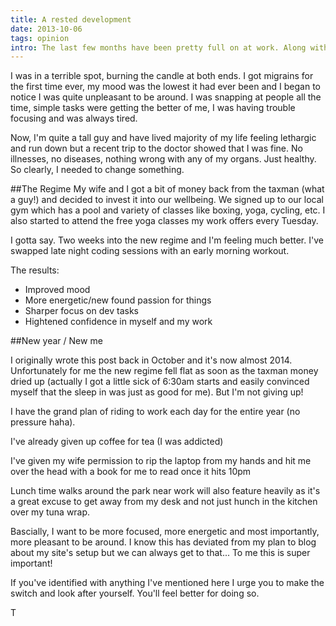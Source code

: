 ```yaml
---
title: A rested development
date: 2013-10-06
tags: opinion
intro: The last few months have been pretty full on at work. Along with late nights working on a few pet projects, it wasn't long before I started to feel the burn (out).
---
```


I was in a terrible spot, burning the candle at both ends. I got migrains for the first time ever, my mood was the lowest it had ever been and I began to notice I was quite unpleasant to be around. I was snapping at people all the time, simple tasks were getting the better of me, I was having trouble focusing and was always tired.

Now, I'm quite a tall guy and have lived majority of my life feeling lethargic and run down but a recent trip to the doctor showed that I was fine. No illnesses, no diseases, nothing wrong with any of my organs. Just healthy. So clearly, I needed to change something.

##The Regime
My wife and I got a bit of money back from the taxman (what a guy!) and decided to invest it into our wellbeing. We signed up to our local gym which has a pool and variety of classes like boxing, yoga, cycling, etc. I also started to attend the free yoga classes my work offers every Tuesday.

I gotta say. Two weeks into the new regime and I'm feeling much better. I've swapped late night coding sessions with an early morning workout.

The results:

- Improved mood
- More energetic/new found passion for things
- Sharper focus on dev tasks
- Hightened confidence in myself and my work

##New year / New me

I originally wrote this post back in October and it's now almost 2014. Unfortunately for me the new regime fell flat as soon as the taxman money dried up (actually I got a little sick of 6:30am starts and easily convinced myself that the sleep in was just as good for me). But I'm not giving up!

I have the grand plan of riding to work each day for the entire year (no pressure haha).

I've already given up coffee for tea (I was addicted)

I've given my wife permission to rip the laptop from my hands and hit me over the head with a book for me to read once it hits 10pm

Lunch time walks around the park near work will also feature heavily as it's a great excuse to get away from my desk and not just hunch in the kitchen over my tuna wrap.

Bascially, I want to be more focused, more energetic and most importantly, more pleasant to be around. I know this has deviated from my plan to blog about my site's setup but we can always get to that... To me this is super important!

If you've identified with anything I've mentioned here I urge you to make the switch and look after yourself. You'll feel better for doing so.

T
